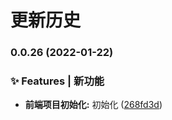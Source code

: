 # 更新历史 


### 0.0.26 (2022-01-22)


### ✨ Features | 新功能

* **前端项目初始化:** 初始化 ([268fd3d](https://github.com/johnsmithsren/slinkFront/commit/268fd3d0b8b70bbd444c65d43a35c86314be8110))
